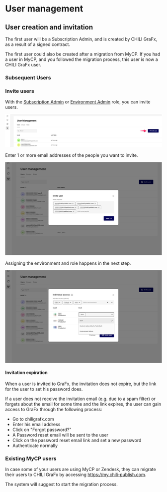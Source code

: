 # User management

## User creation and invitation

The first user will be a Subscription Admin, and is created by CHILI GraFx, as a result of a signed contract.

The first user could also be created after a migration from MyCP. If you had a user in MyCP, and you followed the migration process, this user is now a CHILI GraFx user.

### Subsequent Users

### Invite users

With the [Subscription Admin](/CHILI-GraFx/users/roles/#subscription-admin) or [Environment Admin](/CHILI-GraFx/users/roles/#environment-admin) role, you can invite users.

![Invite Users](invite-users-start.png)

Enter 1 or more email addresses of the people you want to invite.

![Invite Users](invite-users.png)

Assigning the environment and role happens in the next step.

![Invite Users](invite-role.png)

#### Invitation expiration

When a user is invited to GraFx, the invitation does not expire, but the link for the user to set his password does.

If a user does not receive the invitation email (e.g. due to a spam filter) or forgets about the email for some time and the link expires, the user can gain access to GraFx through the following process:

- Go to chiligrafx.com
- Enter his email address
- Click on "Forgot password?"
- A Password reset email will be sent to the user
- Click on the password reset email link and set a new password
- Authenticate normally

### Existing MyCP users

In case some of your users are using MyCP or Zendesk, they can migrate their users to CHILI GraFx by accessing https://my.chili-publish.com.

The system will suggest to start the migration process.
